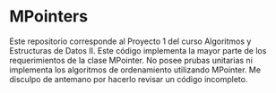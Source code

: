 # MPointers
Este repositorio corresponde al Proyecto 1 del curso Algoritmos y Estructuras de Datos II.
Este código implementa la mayor parte de los requerimientos de la clase MPointer. No posee prubas unitarias ni implementa los algoritmos de ordenamiento utilizando MPointer.
Me disculpo de antemano por hacerlo revisar un código incompleto.

